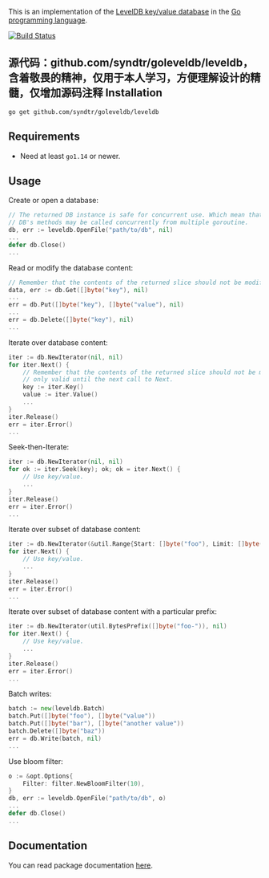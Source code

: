 This is an implementation of the [LevelDB key/value database](https://github.com/google/leveldb) in the [Go programming language](https://go.dev).

[![Build Status](https://app.travis-ci.com/syndtr/goleveldb.svg?branch=master)](https://app.travis-ci.com/syndtr/goleveldb)


源代码：github.com/syndtr/goleveldb/leveldb，含着敬畏的精神，仅用于本人学习，方便理解设计的精髓，仅增加源码注释
Installation
-----------

	go get github.com/syndtr/goleveldb/leveldb

Requirements
-----------

* Need at least `go1.14` or newer.

Usage
-----------

Create or open a database:
```go
// The returned DB instance is safe for concurrent use. Which mean that all
// DB's methods may be called concurrently from multiple goroutine.
db, err := leveldb.OpenFile("path/to/db", nil)
...
defer db.Close()
...
```
Read or modify the database content:
```go
// Remember that the contents of the returned slice should not be modified.
data, err := db.Get([]byte("key"), nil)
...
err = db.Put([]byte("key"), []byte("value"), nil)
...
err = db.Delete([]byte("key"), nil)
...
```

Iterate over database content:
```go
iter := db.NewIterator(nil, nil)
for iter.Next() {
	// Remember that the contents of the returned slice should not be modified, and
	// only valid until the next call to Next.
	key := iter.Key()
	value := iter.Value()
	...
}
iter.Release()
err = iter.Error()
...
```
Seek-then-Iterate:
```go
iter := db.NewIterator(nil, nil)
for ok := iter.Seek(key); ok; ok = iter.Next() {
	// Use key/value.
	...
}
iter.Release()
err = iter.Error()
...
```
Iterate over subset of database content:
```go
iter := db.NewIterator(&util.Range{Start: []byte("foo"), Limit: []byte("xoo")}, nil)
for iter.Next() {
	// Use key/value.
	...
}
iter.Release()
err = iter.Error()
...
```
Iterate over subset of database content with a particular prefix:
```go
iter := db.NewIterator(util.BytesPrefix([]byte("foo-")), nil)
for iter.Next() {
	// Use key/value.
	...
}
iter.Release()
err = iter.Error()
...
```
Batch writes:
```go
batch := new(leveldb.Batch)
batch.Put([]byte("foo"), []byte("value"))
batch.Put([]byte("bar"), []byte("another value"))
batch.Delete([]byte("baz"))
err = db.Write(batch, nil)
...
```
Use bloom filter:
```go
o := &opt.Options{
	Filter: filter.NewBloomFilter(10),
}
db, err := leveldb.OpenFile("path/to/db", o)
...
defer db.Close()
...
```
Documentation
-----------

You can read package documentation [here](https://pkg.go.dev/github.com/syndtr/goleveldb).
